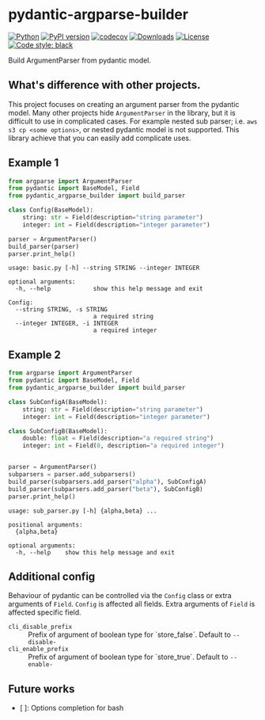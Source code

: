 # pydantic-argparse-builder
[![Python](https://img.shields.io/pypi/pyversions/pydantic-argparse-builder.svg)](https://pypi.org/project/pydantic-argparse-builder/)
[![PyPI version](https://badge.fury.io/py/pydantic-argparse-builder.svg)](https://badge.fury.io/py/pydantic-argparse-builder)
[![codecov](https://codecov.io/gh/elda27/pydantic_argparse_builder/branch/main/graph/badge.svg?token=GLqGNtE7Df)](https://codecov.io/gh/elda27/pydantic_argparse_builder)
[![Downloads](https://static.pepy.tech/badge/pydantic-argparse-builder)](https://pepy.tech/project/pydantic-argparse-builder)
[![License](https://img.shields.io/pypi/l/pydantic-argparse-builder.svg)](https://github.com/google/pydantic_argparse_builder/blob/main/LICENSE)
[![Code style: black](https://img.shields.io/badge/code%20style-black-000000.svg)](https://github.com/psf/black)

Build ArgumentParser from pydantic model.

## What's difference with other projects.

This project focuses on creating an argument parser from the pydantic model.
Many other projects hide `ArgumentParser` in the library, but it is difficult to use in complicated cases.
For example nested sub parser; i.e. `aws s3 cp <some options>`, or nested pydantic model is not supported.
This library achieve that you can easily add complicate uses.

## Example 1

```python
from argparse import ArgumentParser
from pydantic import BaseModel, Field
from pydantic_argparse_builder import build_parser

class Config(BaseModel):
    string: str = Field(description="string parameter")
    integer: int = Field(description="integer parameter")

parser = ArgumentParser()
build_parser(parser)
parser.print_help()
```

```
usage: basic.py [-h] --string STRING --integer INTEGER

optional arguments:
  -h, --help            show this help message and exit

Config:
  --string STRING, -s STRING
                        a required string
  --integer INTEGER, -i INTEGER
                        a required integer
```

## Example 2

```python
from argparse import ArgumentParser
from pydantic import BaseModel, Field
from pydantic_argparse_builder import build_parser

class SubConfigA(BaseModel):
    string: str = Field(description="string parameter")
    integer: int = Field(description="integer parameter")

class SubConfigB(BaseModel):
    double: float = Field(description="a required string")
    integer: int = Field(0, description="a required integer")


parser = ArgumentParser()
subparsers = parser.add_subparsers()
build_parser(subparsers.add_parser("alpha"), SubConfigA)
build_parser(subparsers.add_parser("beta"), SubConfigB)
parser.print_help()
```

```
usage: sub_parser.py [-h] {alpha,beta} ...

positional arguments:
  {alpha,beta}

optional arguments:
  -h, --help    show this help message and exit
```

## Additional config
Behaviour of pydantic can be controlled via the `Config` class or extra arguments of `Field`.
`Config` is affected all fields.
Extra arguments of `Field` is affected specific field. 


<dl>
  <dt><code>cli_disable_prefix</code></dt>
  <dd>Prefix of argument of boolean type for `store_false`. Default to <code>--disable-</code></dd>

  <dt><code>cli_enable_prefix</code></dt>
  <dd>Prefix of argument of boolean type for `store_true`. Default to <code>--enable-</code></dd>

</dl>


## Future works

- [ ]: Options completion for bash
